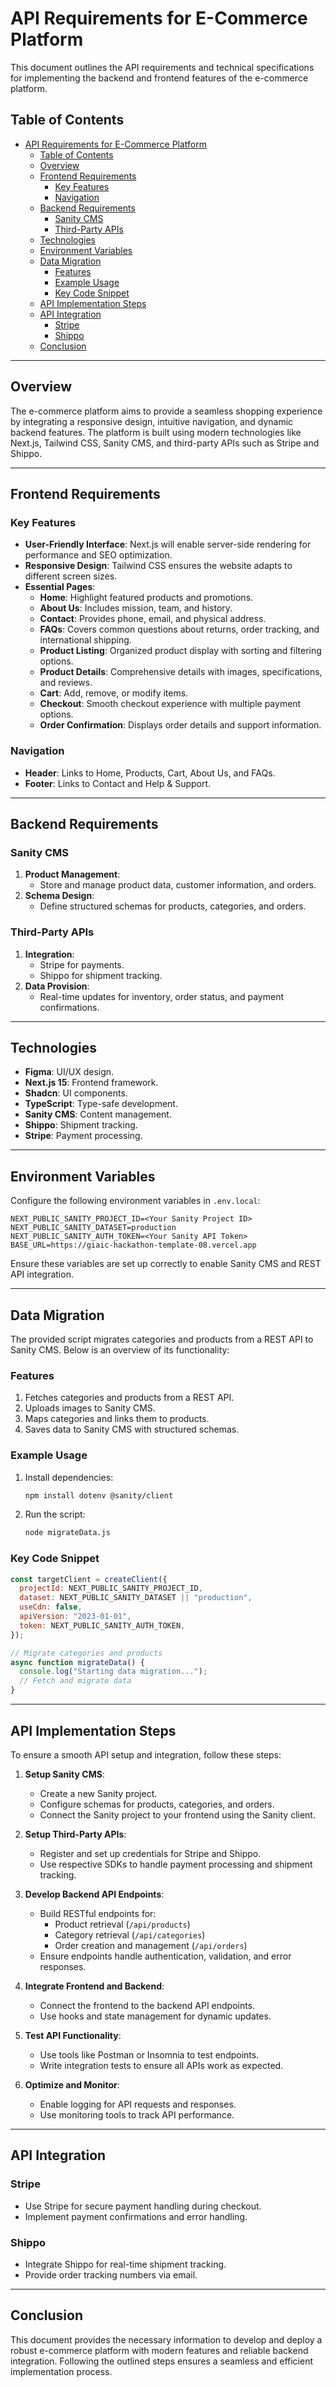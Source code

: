 # API Requirements for E-Commerce Platform

This document outlines the API requirements and technical specifications for implementing the backend and frontend features of the e-commerce platform.

## Table of Contents

- [API Requirements for E-Commerce Platform](#api-requirements-for-e-commerce-platform)
  - [Table of Contents](#table-of-contents)
  - [Overview](#overview)
  - [Frontend Requirements](#frontend-requirements)
    - [Key Features](#key-features)
    - [Navigation](#navigation)
  - [Backend Requirements](#backend-requirements)
    - [Sanity CMS](#sanity-cms)
    - [Third-Party APIs](#third-party-apis)
  - [Technologies](#technologies)
  - [Environment Variables](#environment-variables)
  - [Data Migration](#data-migration)
    - [Features](#features)
    - [Example Usage](#example-usage)
    - [Key Code Snippet](#key-code-snippet)
  - [API Implementation Steps](#api-implementation-steps)
  - [API Integration](#api-integration)
    - [Stripe](#stripe)
    - [Shippo](#shippo)
  - [Conclusion](#conclusion)

---

## Overview

The e-commerce platform aims to provide a seamless shopping experience by integrating a responsive design, intuitive navigation, and dynamic backend features. The platform is built using modern technologies like Next.js, Tailwind CSS, Sanity CMS, and third-party APIs such as Stripe and Shippo.

---

## Frontend Requirements

### Key Features

- **User-Friendly Interface**: Next.js will enable server-side rendering for performance and SEO optimization.
- **Responsive Design**: Tailwind CSS ensures the website adapts to different screen sizes.
- **Essential Pages**:
  - **Home**: Highlight featured products and promotions.
  - **About Us**: Includes mission, team, and history.
  - **Contact**: Provides phone, email, and physical address.
  - **FAQs**: Covers common questions about returns, order tracking, and international shipping.
  - **Product Listing**: Organized product display with sorting and filtering options.
  - **Product Details**: Comprehensive details with images, specifications, and reviews.
  - **Cart**: Add, remove, or modify items.
  - **Checkout**: Smooth checkout experience with multiple payment options.
  - **Order Confirmation**: Displays order details and support information.

### Navigation

- **Header**: Links to Home, Products, Cart, About Us, and FAQs.
- **Footer**: Links to Contact and Help & Support.

---

## Backend Requirements

### Sanity CMS

1. **Product Management**:
   - Store and manage product data, customer information, and orders.
2. **Schema Design**:
   - Define structured schemas for products, categories, and orders.

### Third-Party APIs

1. **Integration**:
   - Stripe for payments.
   - Shippo for shipment tracking.
2. **Data Provision**:
   - Real-time updates for inventory, order status, and payment confirmations.

---

## Technologies

- **Figma**: UI/UX design.
- **Next.js 15**: Frontend framework.
- **Shadcn**: UI components.
- **TypeScript**: Type-safe development.
- **Sanity CMS**: Content management.
- **Shippo**: Shipment tracking.
- **Stripe**: Payment processing.

---

## Environment Variables

Configure the following environment variables in `.env.local`:

```env
NEXT_PUBLIC_SANITY_PROJECT_ID=<Your Sanity Project ID>
NEXT_PUBLIC_SANITY_DATASET=production
NEXT_PUBLIC_SANITY_AUTH_TOKEN=<Your Sanity API Token>
BASE_URL=https://giaic-hackathon-template-08.vercel.app
```

Ensure these variables are set up correctly to enable Sanity CMS and REST API integration.

---

## Data Migration

The provided script migrates categories and products from a REST API to Sanity CMS. Below is an overview of its functionality:

### Features

1. Fetches categories and products from a REST API.
2. Uploads images to Sanity CMS.
3. Maps categories and links them to products.
4. Saves data to Sanity CMS with structured schemas.

### Example Usage

1. Install dependencies:

   ```bash
   npm install dotenv @sanity/client
   ```

2. Run the script:

   ```bash
   node migrateData.js
   ```

### Key Code Snippet

```javascript
const targetClient = createClient({
  projectId: NEXT_PUBLIC_SANITY_PROJECT_ID,
  dataset: NEXT_PUBLIC_SANITY_DATASET || "production",
  useCdn: false,
  apiVersion: "2023-01-01",
  token: NEXT_PUBLIC_SANITY_AUTH_TOKEN,
});

// Migrate categories and products
async function migrateData() {
  console.log("Starting data migration...");
  // Fetch and migrate data
}
```

---

## API Implementation Steps

To ensure a smooth API setup and integration, follow these steps:

1. **Setup Sanity CMS**:
   - Create a new Sanity project.
   - Configure schemas for products, categories, and orders.
   - Connect the Sanity project to your frontend using the Sanity client.

2. **Setup Third-Party APIs**:
   - Register and set up credentials for Stripe and Shippo.
   - Use respective SDKs to handle payment processing and shipment tracking.

3. **Develop Backend API Endpoints**:
   - Build RESTful endpoints for:
     - Product retrieval (`/api/products`)
     - Category retrieval (`/api/categories`)
     - Order creation and management (`/api/orders`)
   - Ensure endpoints handle authentication, validation, and error responses.

4. **Integrate Frontend and Backend**:
   - Connect the frontend to the backend API endpoints.
   - Use hooks and state management for dynamic updates.

5. **Test API Functionality**:
   - Use tools like Postman or Insomnia to test endpoints.
   - Write integration tests to ensure all APIs work as expected.

6. **Optimize and Monitor**:
   - Enable logging for API requests and responses.
   - Use monitoring tools to track API performance.

---

## API Integration

### Stripe

- Use Stripe for secure payment handling during checkout.
- Implement payment confirmations and error handling.

### Shippo

- Integrate Shippo for real-time shipment tracking.
- Provide order tracking numbers via email.

---

## Conclusion

This document provides the necessary information to develop and deploy a robust e-commerce platform with modern features and reliable backend integration. Following the outlined steps ensures a seamless and efficient implementation process.
